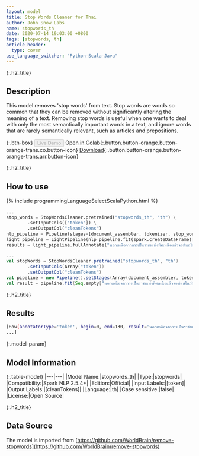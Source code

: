 ```yaml
---
layout: model
title: Stop Words Cleaner for Thai
author: John Snow Labs
name: stopwords_th
date: 2020-07-14 19:03:00 +0800
tags: [stopwords, th]
article_header:
  type: cover
use_language_switcher: "Python-Scala-Java"
---
```


{:.h2_title}
## Description
This model removes 'stop words' from text. Stop words are words so common that they can be removed without significantly altering the meaning of a text. Removing stop words is useful when one wants to deal with only the most semantically important words in a text, and ignore words that are rarely semantically relevant, such as articles and prepositions.

{:.btn-box}
<button class="button button-orange" disabled>Live Demo</button>
[Open in Colab](https://colab.research.google.com/github/JohnSnowLabs/spark-nlp-workshop/blob/b2eb08610dd49d5b15077cc499a94b4ec1e8b861/jupyter/annotation/english/stop-words/StopWordsCleaner.ipynb){:.button.button-orange.button-orange-trans.co.button-icon}
[Download](https://s3.amazonaws.com/auxdata.johnsnowlabs.com/public/models/stopwords_th_th_2.5.4_2.4_1594742440606.zip){:.button.button-orange.button-orange-trans.arr.button-icon}

{:.h2_title}
## How to use

<div class="tabs-box" markdown="1">

{% include programmingLanguageSelectScalaPython.html %}

```python
...
stop_words = StopWordsCleaner.pretrained("stopwords_th", "th") \
        .setInputCols(["token"]) \
        .setOutputCol("cleanTokens")
nlp_pipeline = Pipeline(stages=[document_assembler, tokenizer, stop_words])
light_pipeline = LightPipeline(nlp_pipeline.fit(spark.createDataFrame([['']]).toDF("text")))
results = light_pipeline.fullAnnotate("นอกเหนือจากการเป็นราชาแห่งทิศเหนือแล้วจอห์นสโนว์ยังเป็นแพทย์ชาวอังกฤษและเป็นผู้นำในการพัฒนายาระงับความรู้สึกและสุขอนามัยทางการแพทย์")
```

```scala
...
val stopWords = StopWordsCleaner.pretrained("stopwords_th", "th")
        .setInputCols(Array("token"))
        .setOutputCol("cleanTokens")
val pipeline = new Pipeline().setStages(Array(document_assembler, tokenizer, stopWords))
val result = pipeline.fit(Seq.empty["นอกเหนือจากการเป็นราชาแห่งทิศเหนือแล้วจอห์นสโนว์ยังเป็นแพทย์ชาวอังกฤษและเป็นผู้นำในการพัฒนายาระงับความรู้สึกและสุขอนามัยทางการแพทย์"].toDS.toDF("text")).transform(data)
```

{:.h2_title}
## Results

```bash
[Row(annotatorType='token', begin=0, end=130, result='นอกเหนือจากการเป็นราชาแห่งทิศเหนือแล้วจอห์นสโนว์ยังเป็นแพทย์ชาวอังกฤษและเป็นผู้นำในการพัฒนายาระงับความรู้สึกและสุขอนามัยทางการแพทย์', metadata={'sentence': '0'}),
...]
```

{:.model-param}
## Model Information

{:.table-model}
|---|---|
|Model Name:|stopwords_th|
|Type:|stopwords|
|Compatibility:|Spark NLP 2.5.4+|
|Edition:|Official|
|Input Labels:|[token]|
|Output Labels:|[cleanTokens]|
|Language:|th|
|Case sensitive:|false|
|License:|Open Source|

{:.h2_title}
## Data Source
The model is imported from [https://github.com/WorldBrain/remove-stopwords](https://github.com/WorldBrain/remove-stopwords)